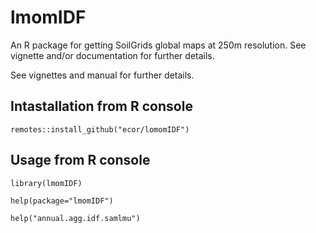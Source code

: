 # lmomIDF

An R package for getting SoilGrids global maps at 250m resolution. See vignette and/or documentation for further details.

See vignettes and manual for further details.

## Intastallation from R console 

```
remotes::install_github("ecor/lomomIDF")
```

## Usage from R console 

```
library(lmomIDF)

help(package="lmomIDF")

help("annual.agg.idf.samlmu") 

```

